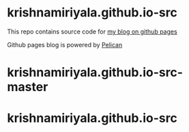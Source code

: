# krishnamiriyala.github.io-src

This repo contains source code for [my blog on github pages](https://krishnamiriyala.github.io)

Github pages blog is powered by [Pelican](http://docs.getpelican.com/en/stable/quickstart.html)
# krishnamiriyala.github.io-src-master
# krishnamiriyala.github.io-src
